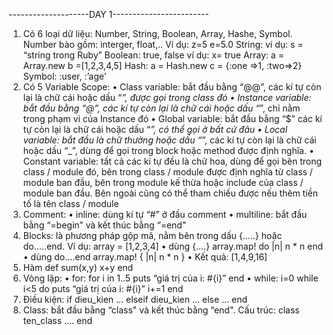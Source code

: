 --------------------DAY 1------------------------
  1. Có 6 loại dữ liệu: Number, String, Boolean, Array, Hashe, Symbol.
      Number bào gồm: interger, float,..
      Ví dụ: z=5
      e=5.0
      String:
      		ví dụ: s = “string trong Ruby”
      Boolean: true, false
      		ví dụ: x= true
      	Array: a = Array.new
      		b =[1,2,3,4,5]
      Hash: a = Hash.new
      		c = {:one =>1, :two=>2}
      Symbol: :user, :’age'
  2. Có 5 Variable Scope:
    • Class variable: bắt đầu bằng “@@”, các kí tự còn lại là chữ cái hoặc dấu “_”, được gọi trong class đó
    • Instance variable: bắt đầu bằng “@”, các kí tự còn lại là chữ cái hoặc dấu “_”, chỉ nằm trong phạm vi của Instance đó
    • Global variable: bắt đầu bằng “$” các kí tự còn lại là chữ cái hoặc dấu “_”, có thể gọi ở bất cứ đâu
    • Local variable: bắt đầu là chữ thường hoặc dấu “_”, các kí tự còn lại là chữ cái hoặc dấu “_”, dùng để gọi trong block hoặc method được định nghĩa.
    • Constant variable: tất cả các kí tự đều là chữ hoa,  dùng để gọi bên trong class / module đó, bên trong class / module được định nghĩa từ class / module ban đầu, bên trong module kế thừa hoặc include của class / module ban đầu. Bên ngoài cũng có thể tham chiếu được nếu thêm tiền tố là tên class / module
  3. Comment:
    • inline: dùng kí tự “#” ở đầu comment
    • multiline: bắt đầu bằng “=begin” và kết thúc bằng “=end"
  4. Blocks: là phương pháp gộp mã, nằm bên trong dấu {.....} hoặc do…..end. Ví dụ:
      array = [1,2,3,4]
    • dùng {....}
        array.map! do |n|
          n * n
        end
    • dùng do….end
        array.map! { |n| n * n }
    • Kết quả: [1,4,9,16]
  5. Hàm
      def sum(x,y)
	      x+y
      end
  6. Vòng lặp:
    • for:
      for i in 1..5
        puts “giá trị của i:  #{i}”
	    end
    • while:
      i=0
      while i<5 do
      	puts “giá trị của i:  #{i}”
      	i+=1
      end
  7. Điều kiện:
    if dieu_kien
      …
    elseif dieu_kien
      …
    else
      …
    end
  8. Class: bắt đầu bằng “class" và kết thúc bằng “end".
    Cấu trúc:
    class ten_class
		  ….
		end


